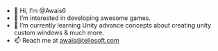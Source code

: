 - 👋 Hi, I’m @Awais6
- 👀 I’m interested in developing awesome games.
- 🌱 I’m currently learning Unity advance concepts about creating unity custom windows & much more.
- 📫 Reach me at awais@tellosoft.com

<!---
Awais6/Awais6 is a ✨ special ✨ repository because its `README.md` (this file) appears on your GitHub profile.
You can click the Preview link to take a look at your changes.
--->
